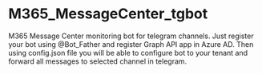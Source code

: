 # M365_MessageCenter_tgbot
M365 Message Center monitoring bot for telegram channels.
Just register your bot using @Bot_Father and register Graph API app in Azure AD. Then using config.json file you will be able to configure bot to your tenant and forward all messages to selected channel in telegram.
